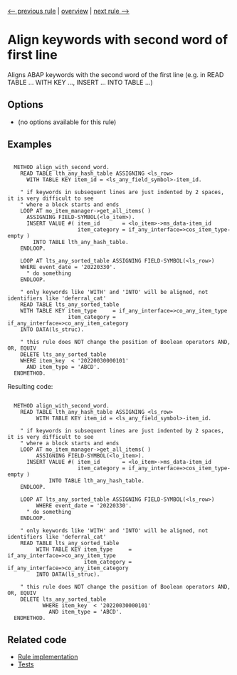 [<-- previous rule](AlignAssignmentsRule.md) | [overview](../rules.md) | [next rule -->](AlignClearFreeAndSortRule.md)

# Align keywords with second word of first line

Aligns ABAP keywords with the second word of the first line \(e.g. in READ TABLE ... WITH KEY ..., INSERT ... INTO TABLE ...\)

## Options

* \(no options available for this rule\)

## Examples


```ABAP

  METHOD align_with_second_word.
    READ TABLE lth_any_hash_table ASSIGNING <ls_row>
      WITH TABLE KEY item_id = <ls_any_field_symbol>-item_id.

    " if keywords in subsequent lines are just indented by 2 spaces, it is very difficult to see
    " where a block starts and ends
    LOOP AT mo_item_manager->get_all_items( )
      ASSIGNING FIELD-SYMBOL(<lo_item>).
      INSERT VALUE #( item_id       = <lo_item>->ms_data-item_id
                      item_category = if_any_interface=>cos_item_type-empty )
        INTO TABLE lth_any_hash_table.
    ENDLOOP.

    LOOP AT lts_any_sorted_table ASSIGNING FIELD-SYMBOL(<ls_row>)
    WHERE event_date = '20220330'.
      " do something
    ENDLOOP.

    " only keywords like 'WITH' and 'INTO' will be aligned, not identifiers like 'deferral_cat'
    READ TABLE lts_any_sorted_table
    WITH TABLE KEY item_type     = if_any_interface=>co_any_item_type
                   item_category = if_any_interface=>co_any_item_category
    INTO DATA(ls_struc).

    " this rule does NOT change the position of Boolean operators AND, OR, EQUIV
    DELETE lts_any_sorted_table
    WHERE item_key  < '20220030000101'
      AND item_type = 'ABCD'.
  ENDMETHOD.
```

Resulting code:

```ABAP

  METHOD align_with_second_word.
    READ TABLE lth_any_hash_table ASSIGNING <ls_row>
         WITH TABLE KEY item_id = <ls_any_field_symbol>-item_id.

    " if keywords in subsequent lines are just indented by 2 spaces, it is very difficult to see
    " where a block starts and ends
    LOOP AT mo_item_manager->get_all_items( )
         ASSIGNING FIELD-SYMBOL(<lo_item>).
      INSERT VALUE #( item_id       = <lo_item>->ms_data-item_id
                      item_category = if_any_interface=>cos_item_type-empty )
             INTO TABLE lth_any_hash_table.
    ENDLOOP.

    LOOP AT lts_any_sorted_table ASSIGNING FIELD-SYMBOL(<ls_row>)
         WHERE event_date = '20220330'.
      " do something
    ENDLOOP.

    " only keywords like 'WITH' and 'INTO' will be aligned, not identifiers like 'deferral_cat'
    READ TABLE lts_any_sorted_table
         WITH TABLE KEY item_type     = if_any_interface=>co_any_item_type
                        item_category = if_any_interface=>co_any_item_category
         INTO DATA(ls_struc).

    " this rule does NOT change the position of Boolean operators AND, OR, EQUIV
    DELETE lts_any_sorted_table
           WHERE item_key  < '20220030000101'
             AND item_type = 'ABCD'.
  ENDMETHOD.
```

## Related code

* [Rule implementation](../../com.sap.adt.abapcleaner/src/com/sap/adt/abapcleaner/rules/alignment/AlignWithSecondWordRule.java)
* [Tests](../../test/com.sap.adt.abapcleaner.test/src/com/sap/adt/abapcleaner/rules/alignment/AlignWithSecondWordTest.java)

